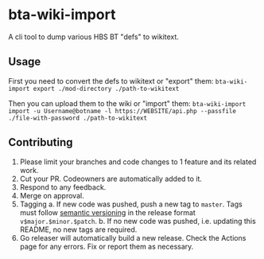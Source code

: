 # bta-wiki-import

A cli tool to dump various HBS BT "defs" to wikitext.

## Usage

First you need to convert the defs to wikitext or "export" them:
`bta-wiki-import export ./mod-directory ./path-to-wikitext`

Then you can upload them to the wiki or "import" them:
`bta-wiki-import import -u Username@botname -l https://WEBSITE/api.php --passfile ./file-with-password ./path-to-wikitext` 

## Contributing

1. Please limit your branches and code changes to 1 feature and its related work.
2. Cut your PR. Codeowners are automatically added to it.
3. Respond to any feedback.
4. Merge on approval.
5. Tagging
    a. If new code was pushed, push a new tag to `master`. Tags must follow [semantic versioning](https://semver.org/) in the release format `v$major.$minor.$patch`.
    b. If no new code was pushed, i.e. updating this README, no new tags are required.
6. Go releaser will automatically build a new release. Check the Actions page for any errors. Fix or report them as necessary.